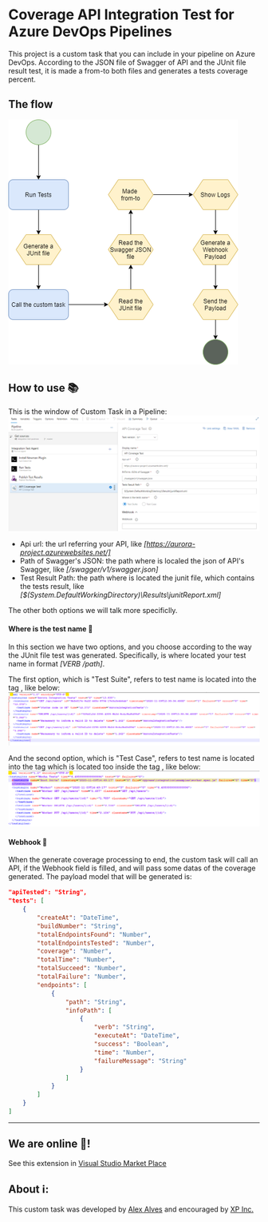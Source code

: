 # Coverage API Integration Test for Azure DevOps Pipelines

This project is a custom task that you can include in your pipeline on Azure DevOps.
According to the JSON file of Swagger of API and the JUnit file result test, it is made a from-to both files and generates a tests coverage percent.

## The flow
![Flow](https://raw.githubusercontent.com/alexalvess/api-coverage-test/master/images/flow.png)

## How to use 📚
This is the window of Custom Task in a Pipeline:
![Flow](https://raw.githubusercontent.com/alexalvess/api-coverage-test/master/images/buidpipeline.png)

- Api url: the url referring your API, like *[https://aurora-project.azurewebsites.net/]*
- Path of Swagger's JSON: the path where is localed the json of API's Swagger, like *[/swagger/v1/swagger.json]*
- Test Result Path: the path where is located the junit file, which contains the tests result, like *[$(System.DefaultWorkingDirectory)\Results\junitReport.xml]*

The other both options we will talk more specificlly.

#### Where is the test name 🤔
In this section we have two options, and you choose according to the way the JUnit file test was generated. Specifically, is where located your test name in format *[VERB /path]*.

The first option, which is "Test Suite", refers to test name is located into the tag *<testsuite>*, like below:
![Test Suite Example](https://raw.githubusercontent.com/alexalvess/api-coverage-test/master/images/testsuite.png)

And the second option, which is "Test Case", refers to test name is located into the tag *<testcase>* which is located too inside the tag *<testsuite>*, like below:
![Test Case Example](https://raw.githubusercontent.com/alexalvess/api-coverage-test/master/images/testcase.png)

#### Webhook 🤔
When the generate coverage processing to end, the custom task will call an API, if the Webhook field is filled, and will pass some datas of the coverage generated.
The payload model that will be generated is:

```json
"apiTested": "String",
"tests": [
    {
        "createAt": "DateTime",
        "buildNumber": "String",
        "totalEndpointsFound": "Number",
        "totalEndpointsTested": "Number",
        "coverage": "Number",
        "totalTime": "Number",
        "totalSucceed": "Number",
        "totalFailure": "Number",
        "endpoints": [
            {
                "path": "String",
                "infoPath": [
                    {
                        "verb": "String",
                        "executeAt": "DateTime",
                        "success": "Boolean",
                        "time": "Number",
                        "failureMessage": "String"
                    }
                ]
            }
        ]
    }
]
```
---

## We are online 🚀!
See this extension in [Visual Studio Market Place](https://marketplace.visualstudio.com/items?itemName=AlexAlves.task-702d7430-c3a9-422a-87f2-569ed16ba6be)

## About ℹ:
This custom task was developed by [Alex Alves](https://www.linkedin.com/in/alexalvess/) and encouraged by [XP Inc.](https://www.xpi.com.br/)